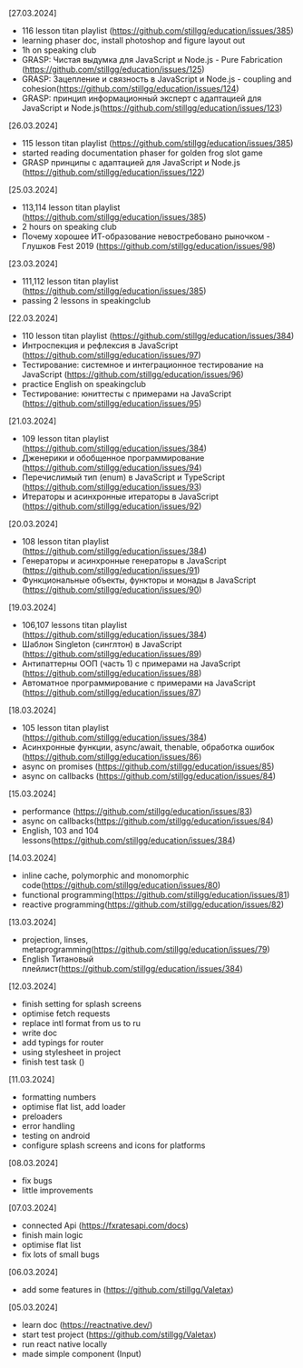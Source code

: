 [27.03.2024]

- 116 lesson titan playlist (https://github.com/stillgg/education/issues/385)
- learning phaser doc, install photoshop and figure layout out
- 1h on speaking club
- GRASP: Чистая выдумка для JavaScript и Node.js - Pure Fabrication (https://github.com/stillgg/education/issues/125)
- GRASP: Зацепление и связность в JavaScript и Node.js - coupling and cohesion(https://github.com/stillgg/education/issues/124)
- GRASP: принцип информационный эксперт с адаптацией для JavaScript и Node.js(https://github.com/stillgg/education/issues/123)

[26.03.2024]

- 115 lesson titan playlist (https://github.com/stillgg/education/issues/385)
- started reading documentation phaser for golden frog slot game
- GRASP принципы с адаптацией для JavaScript и Node.js (https://github.com/stillgg/education/issues/122)

[25.03.2024]

- 113,114 lesson titan playlist (https://github.com/stillgg/education/issues/385)
- 2 hours on speaking club
- Почему хорошее ИТ-образование невостребовано рыночком - Глушков Fest 2019 (https://github.com/stillgg/education/issues/98)

[23.03.2024]

- 111,112 lesson titan playlist (https://github.com/stillgg/education/issues/385)
- passing 2 lessons in speakingclub

[22.03.2024]

- 110 lesson titan playlist (https://github.com/stillgg/education/issues/384)
- Интроспекция и рефлексия в JavaScript (https://github.com/stillgg/education/issues/97)
- Тестирование: системное и интеграционное тестирование на JavaScript (https://github.com/stillgg/education/issues/96)
- practice English on speakingclub
- Тестирование: юниттесты с примерами на JavaScript (https://github.com/stillgg/education/issues/95)

[21.03.2024]

- 109 lesson titan playlist (https://github.com/stillgg/education/issues/384)
- Дженерики и обобщенное программирование (https://github.com/stillgg/education/issues/94)
- Перечислимый тип (enum) в JavaScript и TypeScript (https://github.com/stillgg/education/issues/93)
- Итераторы и асинхронные итераторы в JavaScript (https://github.com/stillgg/education/issues/92)

[20.03.2024]

- 108 lesson titan playlist (https://github.com/stillgg/education/issues/384)
- Генераторы и асинхронные генераторы в JavaScript (https://github.com/stillgg/education/issues/91)
- Функциональные объекты, функторы и монады в JavaScript (https://github.com/stillgg/education/issues/90)

[19.03.2024]

- 106,107 lessons titan playlist (https://github.com/stillgg/education/issues/384)
- Шаблон Singleton (синглтон) в JavaScript (https://github.com/stillgg/education/issues/89)
- Антипаттерны ООП (часть 1) c примерами на JavaScript (https://github.com/stillgg/education/issues/88)
- Автоматное программирование c примерами на JavaScript (https://github.com/stillgg/education/issues/87)

[18.03.2024]

- 105 lesson titan playlist (https://github.com/stillgg/education/issues/384)
- Асинхронные функции, async/await, thenable, обработка ошибок (https://github.com/stillgg/education/issues/86)
- async on promises (https://github.com/stillgg/education/issues/85)
- async on callbacks (https://github.com/stillgg/education/issues/84)

[15.03.2024]

- performance (https://github.com/stillgg/education/issues/83)
- async on callbacks(https://github.com/stillgg/education/issues/84)
- English, 103 and 104 lessons(https://github.com/stillgg/education/issues/384)

[14.03.2024]

- inline cache, polymorphic and monomorphic code(https://github.com/stillgg/education/issues/80)
- functional programming(https://github.com/stillgg/education/issues/81)
- reactive programming(https://github.com/stillgg/education/issues/82)

[13.03.2024]

- projection, linses, metaprogramming(https://github.com/stillgg/education/issues/79)
- English Титановый плейлист(https://github.com/stillgg/education/issues/384)

[12.03.2024]

- finish setting for splash screens
- optimise fetch requests
- replace intl format from us to ru
- write doc
- add typings for router
- using stylesheet in project
- finish test task ()

[11.03.2024]

- formatting numbers
- optimise flat list, add loader
- preloaders
- error handling
- testing on android
- configure splash screens and icons for platforms

[08.03.2024]

- fix bugs
- little improvements

[07.03.2024]

- connected Api (https://fxratesapi.com/docs)
- finish main logic
- optimise flat list
- fix lots of small bugs

[06.03.2024]

- add some features in (https://github.com/stillgg/Valetax)

[05.03.2024]

- learn doc (https://reactnative.dev/)
- start test project (https://github.com/stillgg/Valetax)
- run react native locally
- made simple component (Input)
